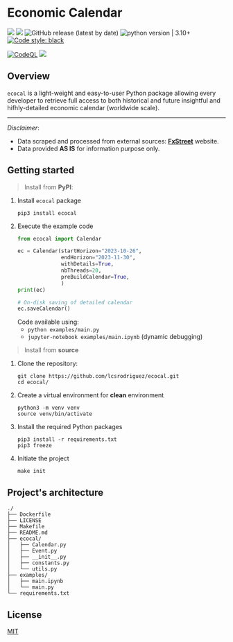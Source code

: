 # Economic Calendar

<img src="https://img.shields.io/static/v1?label=Languages&message=Python&color=ff0000"/>&nbsp;<img src="https://img.shields.io/static/v1?label=Restriction&message=NO&color=26c601"/> ![GitHub release (latest by date)](https://img.shields.io/github/v/release/lcsrodriguez/ecocal) ![python version | 3.10+](https://img.shields.io/badge/Python%20version-3.10+-magenta) [![Code style: black](https://img.shields.io/badge/code%20style-black-000000.svg)](https://github.com/psf/black)

[![CodeQL](https://github.com/lcsrodriguez/ecocal/actions/workflows/codeql.yml/badge.svg)](https://github.com/lcsrodriguez/ecocal/actions/workflows/codeql.yml)&nbsp;![](https://img.shields.io/badge/Dependabot-enabled-blue)

## Overview

`ecocal` is a light-weight and easy-to-user Python package allowing every developer to retrieve full access to both historical and future insightful and hifhly-detailed economic calendar (worldwide scale).

****

*Disclaimer*: 
- Data scraped and processed from external sources: **[FxStreet](https://www.fxstreet.com/economic-calendar)** website.
- Data provided **AS IS** for information purpose only. 


## Getting started
> Install from **PyPI**:
1. Install `ecocal` package
    ```shell
    pip3 install ecocal
    ```
2. Execute the example code
    ```python
    from ecocal import Calendar
   
    ec = Calendar(startHorizon="2023-10-26",
                  endHorizon="2023-11-30",
                  withDetails=True,
                  nbThreads=20,
                  preBuildCalendar=True,
                  )
    print(ec)
   
    # On-disk saving of detailed calendar
    ec.saveCalendar()
    ```
    Code available using:
    - `python examples/main.py`
    - `jupyter-notebook examples/main.ipynb` (dynamic debugging)


> Install from **source**
1. Clone the repository:
    ```shell
    git clone https://github.com/lcsrodriguez/ecocal.git
    cd ecocal/
    ```
2. Create a virtual environment for **clean** environment
    ```shell
    python3 -m venv venv
    source venv/bin/activate
    ```
3. Install the required Python packages
    ```shell
    pip3 install -r requirements.txt
    pip3 freeze
    ```
4. Initiate the project
    ```shell
    make init
    ```

## Project's architecture

```
./
├── Dockerfile
├── LICENSE
├── Makefile
├── README.md
├── ecocal/
│   ├── Calendar.py
│   ├── Event.py
│   ├── __init__.py
│   ├── constants.py
│   └── utils.py
├── examples/
│   ├── main.ipynb
│   └── main.py
└── requirements.txt
```

## License

[MIT](LICENSE)